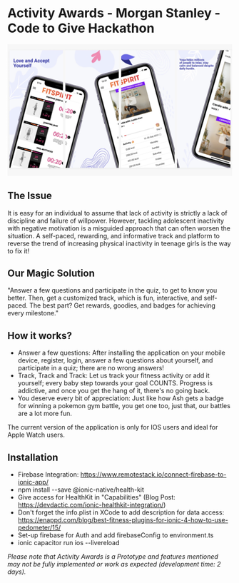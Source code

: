 # Activity Awards - Morgan Stanley - Code to Give Hackathon
![Activity Awards Poster](static-images/poster-3.jpeg)

## The Issue
It is easy for an individual to assume that lack of activity is strictly a lack of discipline and failure of willpower. However, tackling adolescent inactivity with negative motivation is a misguided approach that can often worsen the situation. A self-paced, rewarding, and informative track and platform to reverse the trend of increasing physical inactivity in teenage girls is the way to fix it!

## Our Magic Solution
"Answer a few questions and participate in the quiz, to get to know you better. Then, get a customized track, which is fun, interactive, and self-paced. The best part? Get rewards, goodies, and badges for achieving every milestone."

## How it works?
- Answer a few questions: After installing the application on your mobile device, register, login, answer a few questions about yourself, and participate in a quiz; there are no wrong answers!
- Track, Track and Track: Let us track your fitness activity or add it yourself; every baby step towards your goal COUNTS. Progress is addictive, and once you get the hang of it, there's no going back.
- You deserve every bit of appreciation: Just like how Ash gets a badge for winning a pokemon gym battle, you get one too, just that, our battles are a lot more fun.

The current version of the application is only for IOS users and ideal for Apple Watch users.

## Installation
- Firebase Integration: https://www.remotestack.io/connect-firebase-to-ionic-app/
- npm install --save @ionic-native/health-kit
- Give access for HealthKit in "Capabilities" (Blog Post: https://devdactic.com/ionic-healthkit-integration/)
- Don't forget the info.plist in XCode to add description for data access: https://enappd.com/blog/best-fitness-plugins-for-ionic-4-how-to-use-pedometer/15/
- Set-up firebase for Auth and add firebaseConfig to environment.ts
- ionic capacitor run ios --livereload 

*Please note that Activity Awards is a Prototype and features mentioned may not be fully implemented or work as expected (development time: 2 days).*
